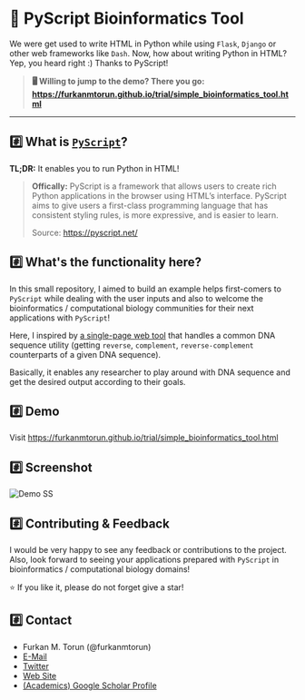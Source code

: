 # 🧬 PyScript Bioinformatics Tool

We were get used to write HTML in Python while using `Flask`, `Django` or other web frameworks like `Dash`.
Now, how about writing Python in HTML? Yep, you heard right :) Thanks to PyScript!

> **🖥️ Willing to jump to the demo? There you go: https://furkanmtorun.github.io/trial/simple_bioinformatics_tool.html**

---

## #️⃣ What is [`PyScript`](https://pyscript.net/)?

**TL;DR:** It enables you to run Python in HTML!

> **Offically:** PyScript is a framework that allows users to create rich Python applications in the browser using HTML’s interface. PyScript aims to give users a first-class programming language that has consistent styling rules, is more expressive, and is easier to learn.
> 
> Source: https://pyscript.net/

## #️⃣ What's the functionality here?

In this small repository, I aimed to build an example helps first-comers to `PyScript` while dealing with the user inputs and also to welcome the bioinformatics / computational biology communities for their next applications with `PyScript`!

Here, I inspired by [a single-page web tool](https://www.bioinformatics.org/sms/rev_comp.html) that handles a common DNA sequence utility (getting `reverse`, `complement`, `reverse-complement` counterparts of a given DNA sequence).

Basically, it enables any researcher to play around with DNA sequence and get the desired output according to their goals.

## #️⃣ Demo
Visit https://furkanmtorun.github.io/trial/simple_bioinformatics_tool.html

## #️⃣ Screenshot

![Demo SS](https://user-images.githubusercontent.com/49681382/166344043-00a3b7f7-da24-40ce-aac2-2f20ba0bf58b.png)

## :hash: Contributing & Feedback
I would be very happy to see any feedback or contributions to the project. Also, look forward to seeing your applications prepared with `PyScript` in bioinformatics / computational biology domains!

⭐ If you like it, please do not forget give a star!

## :hash: Contact
- Furkan M. Torun (@furkanmtorun)
- [E-Mail](mailto:furkanmtorun@gmail.com)
- [Twitter](https://twitter.com/furkanmtorun)
- [Web Site](https://furkanmtorun.github.io/)
- [(Academics) Google Scholar Profile](https://scholar.google.com/citations?user=d5ZyOZ4AAAAJ)
